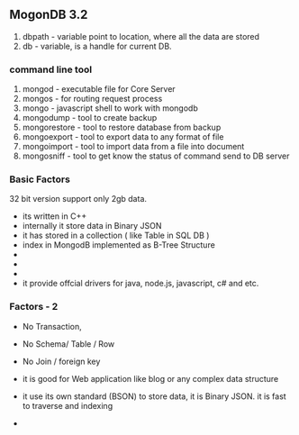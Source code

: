 ## MogonDB 3.2

1. dbpath - variable point to location, where all the data are stored
2. db - variable, is a handle for current DB.

### command line tool

1. mongod - executable file for Core Server
2. mongos - for routing request process
3. mongo - javascript shell to work with mongodb
4. mongodump - tool to create backup
5. mongorestore - tool to restore database from backup
6. mongoexport - tool to export data to any format of file
7. mongoimport - tool to import data from a file into document
8. mongosniff - tool to get know the status of command send to DB server

### Basic Factors

32 bit version support only 2gb data.

* its written in C++
* internally it store data in Binary JSON
* it has stored in a collection \( like Table in SQL DB \)
* index in MongodB implemented as B-Tree Structure
* 
* 
* 
* it provide offcial drivers for java, node.js, javascript, c\# and etc.

### Factors - 2

* No Transaction,

* No Schema\/ Table \/ Row

* No Join \/ foreign key

* it is good for Web application like blog or any complex data structure

* it use its own standard \(BSON\) to store data, it is Binary JSON. it is fast to traverse and indexing

* 

